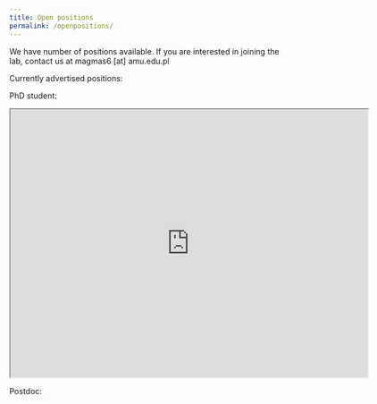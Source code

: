 ```yaml
---
title: Open positions
permalink: /openpositions/
---
```


We have number of positions available. If you are interested in joining the lab, contact us at magmas6 [at] amu.edu.pl

Currently advertised positions:

PhD student:

<iframe src="https://drive.google.com/file/d/1TigQdXk7uFDKflGPPBTO1Q0QdRiu6gJc/preview" width="640" height="480" allow="autoplay"></iframe>


Postdoc:

